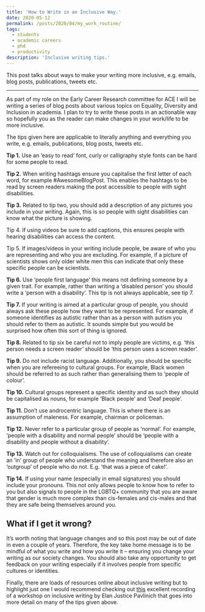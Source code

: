 ```yaml
---
title: 'How to Write in an Inclusive Way.'
date: 2020-05-12
permalink: /posts/2020/04/my_work_routine/
tags:
  - students
  - academic careers
  - phd
  - productivity
description: 'Inclusive writing tips.'
---
```


This post talks about ways to make your writing more inclusive, e.g. emails, blog posts, publications, tweets etc.

---

As part of my role on the Early Career Research committee for ACE I will be writing a series of blog posts about various topics on Equality, Diversity and Inclusion in academia. I plan to try to write these posts in an actionable way so hopefully you as the reader can make changes in your work/life to be more inclusive.

The tips given here are applicable to literally anything and everything you write, e.g. emails, publications, blog posts, tweets etc.

**Tip 1.** Use an ‘easy to read’ font, curly or calligraphy style fonts can be hard for some people to read.

**Tip 2.** When writing hashtags ensure you capitalise the first letter of each word, for example #AwesomeBlogPost. This enables the hashtags to be read by screen readers making the post accessible to people with sight disabilities.

**Tip 3.** Related to tip two, you should add a description of any pictures you include in your writing. Again, this is so people with sight disabilities can know what the picture is showing. 

Tip 4. If using videos be sure to add captions, this ensures people with hearing disabilities can access the content.

Tip 5. If images/videos in your writing include people, be aware of who you are representing and who you are excluding. For example, if a picture of scientists shows only older white men this can indicate that only these specific people can be scientists. 

**Tip 6.** Use ‘people first language’ this means not defining someone by a given trait. For example, rather than writing a ‘disabled person’ you should write a ‘person with a disability’. This tip is not always applicable, see tip 7.

**Tip 7.** If your writing is aimed at a particular group of people, you should always ask these people how they want to be represented.  For example, if someone identifies as autistic rather than as a person with autism you should refer to them as autistic. It sounds simple but you would be surprised how often this sort of thing is ignored.

**Tip 8.** Related to tip six be careful not to imply people are victims, e.g. ‘this person needs a screen reader’ should be ‘this person uses a screen reader’. 

**Tip 9.** Do not include racist language. Additionally, you should be specific when you are refereeing to cultural groups. For example, Black women should be referred to as such rather than generalising them to ‘people of colour’. 

**Tip 10.** Cultural groups represent a specific identity and as such they should be capitalised as nouns, for example ‘Black people’ and ‘Deaf people’.  

**Tip 11.** Don’t use androcentric language. This is where there is an assumption of maleness. For example, chairman or policeman. 

**Tip 12.** Never refer to a particular group of people as ‘normal’. For example, ‘people with a disability and normal people’ should be ‘people with a disability and people without a disability’. 

**Tip 13.** Watch out for colloquialisms. The use of colloquialisms can create an ‘in’ group of people who understand the meaning and therefore also an ‘outgroup’ of people who do not. E.g. ‘that was a piece of cake!’.

**Tip 14.** If using your name (especially in email signatures) you should include your pronouns. This not only allows people to know how to refer to you but also signals to people in the LGBTQ+ community that you are aware that gender is much more complex than cis-females and cis-males and that they are safe being themselves around you. 

<h2>What if I get it wrong?</h2>

It’s worth noting that language changes and so this post may be out of date in even a couple of years. Therefore, the key take home message is to be mindful of what you write and how you write it – ensuring you change your writing as our society changes. You should also take any opportunity to get feedback on your writing especially if it involves people from specific cultures or identities.

Finally, there are loads of resources online about inclusive writing but to highlight just one I would recommend checking out [this]( https://www.youtube.com/watch?v=TSZepiDjinM) excellent recording of a workshop on inclusive writing by Elan Justice Pavlinich that goes into more detail on many of the tips given above.